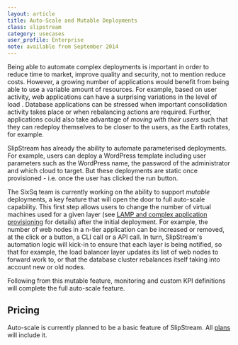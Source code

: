 ```yaml
---
layout: article
title: Auto-Scale and Mutable Deployments
class: slipstream
category: usecases
user_profile: Enterprise
note: available from September 2014
---
```


Being able to automate complex deployments is important in order to reduce time to market, improve quality and security, not to mention reduce costs.
However, a growing number of applications would benefit from being able to use a variable amount of resources. For example, based on user activity, web applications can
have a surprising variations in the level of load . Database applications can be stressed when important consolidation activity takes place
or when rebalancing actions are required. Further, applications could also take advantage of *moving with their users* such that they can redeploy
themselves to be closer to the users, as the Earth rotates, for example.

SlipStream has already the ability to automate parameterised deployments. For example, users can deploy a WordPress template including user parameters
such as the WordPress name, the password of the administrator and which cloud to target. But these deployments are static once provisioned - i.e. once the
user has clicked the run button.

The SixSq team is currently working on the ability to support *mutable* deployments, a key feature that will open the door to full auto-scale capability.
This first step allows users to change the number of virtual machines used for a given layer (see [LAMP and complex application provisioning](/products/slipstream-usecases.html#LAMP-and-complex-application-provisioning) for details)
after the initial deployment. For example, the number of web nodes in a n-tier application can be increased or removed, at the click or a button,
a CLI call or a API call. In turn, SlipStream's automation logic will kick-in to ensure that each layer is being notified, so that for example,
the load balancer layer updates its list of web nodes to forward work to, or that the database cluster rebalances itself taking into account new
or old nodes.

Following from this mutable feature, monitoring and custom KPI definitions will complete the full auto-scale feature.

Pricing
----

Auto-scale is currently planned to be a basic feature of SlipStream. All [plans](/products/slipstream-pricing.html) will include it.
